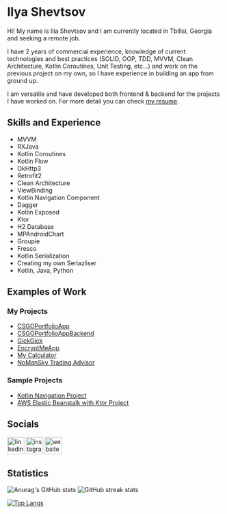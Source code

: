 # Ilya Shevtsov
Hi! My name is Ilia Shevtsov and I am currently located in Tbilisi, Georgia and seeking a remote job.

I have 2 years of commercial experience, knowledge of current technologies and best practices (SOLID, OOP, TDD, MVVM, Clean Architecture, Kotlin Coroutines, Unit Testing, etc...) and work on the previous project on my own, so I have experience in building an app from ground up. 

I am versatile and have developed both frontend & backend for the projects I have worked on. For more detail you can check [my resume](https://drive.google.com/file/d/1b2elYS9DvsbTWNX-pqiMFOqgpcXk2wcM/view?usp=sharing).

## Skills and Experience

- MVVM
- RXJava 
- Kotlin Coroutines
- Kotlin Flow
- OkHttp3
- Retrofit2
- Clean Architecture
- ViewBinding
- Kotlin Navigation Component 
- Dagger
- Koltin Exposed
- Ktor
- H2 Database
- MPAndroidChart
- Groupie
- Fresco
- Kotlin Serialization
- Creating my own Seriazliser
- Kotlin, Java, Python

## Examples of Work
### My Projects
- [CSGOPortfolioApp](https://github.com/ilya-shevtsov/CSGOPortfolioApp)
- [CSGOPortfolioAppBackend](https://github.com/ilya-shevtsov/CSGOPortfolioAppBackend)
- [GickGick](https://github.com/ilya-shevtsov/GickGick)
- [EncryptMeApp](https://github.com/ilya-shevtsov/EncryptMeApp)
- [My Calculator](https://github.com/ilya-shevtsov/MyCalculator)
- [NoManSky Trading Advisor](https://github.com/ilya-shevtsov/NoManSkyTradingAdvisor)
### Sample Projects
- [Kotlin Navigation Project](https://github.com/ilya-shevtsov/Kotlin-Navigation-Project)
- [AWS Elastic Beanstalk with Ktor Project](https://github.com/ilya-shevtsov/AWS-Elastic-Beanstalk-Ktor-Sample-Project)

## Socials

[<img src='https://cdn.jsdelivr.net/npm/simple-icons@3.0.1/icons/linkedin.svg' alt='linkedin' height='40'>](https://www.linkedin.com/in/ilia-shevtsov-android/)  [<img src='https://cdn.jsdelivr.net/npm/simple-icons@3.0.1/icons/instagram.svg' alt='instagram' height='40'>](https://www.instagram.com/princeofroyalnothing/)  [<img src='https://cdn.jsdelivr.net/npm/simple-icons@3.0.1/icons/icloud.svg' alt='website' height='40'>](https://medium.com/@iliashevtsov)  

## Statistics
![Anurag's GitHub stats](https://github-readme-stats.vercel.app/api?username=ilya-shevtsov&count_private=true&show_icons=true)
![GitHub streak stats](https://github-readme-streak-stats.herokuapp.com/?user=ilya-shevtsov)

[![Top Langs](https://github-readme-stats.vercel.app/api/top-langs/?username=ilya-shevtsov&layout=compact)](https://github.com/anuraghazra/github-readme-stats)
